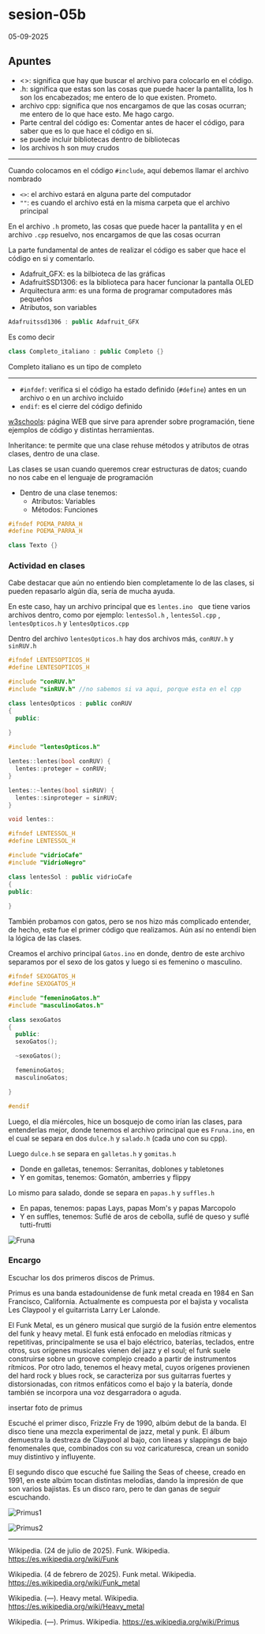 # sesion-05b

05-09-2025

## Apuntes

- <>: significa que hay que buscar el archivo para colocarlo en el código.
- .h: significa que estas son las cosas que puede hacer la pantallita, los h son los encabezados; me entero de lo que existen. Prometo.
- archivo cpp: significa que nos encargamos de que las cosas ocurran; me entero de lo que hace esto. Me hago cargo.
- Parte central del código es: Comentar antes de hacer el código, para saber que es lo que hace el código en si.
- se puede incluir bibliotecas dentro de bibliotecas
- los archivos h son muy crudos

---

Cuando colocamos en el código `#include`, aquí debemos llamar el archivo nombrado

- `<>`: el archivo estará en alguna parte del computador
- `""`: es cuando el archivo está en la misma carpeta que el archivo principal

En el archivo `.h` prometo, las cosas que puede hacer la pantallita y en el archivo `.cpp` resuelvo, nos encargamos de que las cosas ocurran

La parte fundamental de antes de realizar el código es saber que hace el código en si y comentarlo. 

- Adafruit_GFX: es la bilbioteca de las gráficas 
- AdafruitSSD1306: es la biblioteca para hacer funcionar la pantalla OLED
- Arquitectura arm: es una forma de programar computadores más pequeños
- Atributos, son variables

```cpp
Adafruitssd1306 : public Adafruit_GFX
```

Es como decir

```cpp
class Completo_italiano : public Completo {}
```

Completo italiano es un tipo de completo

---

- `#infdef`: verifica si el código ha estado definido (`#define`) antes en un archivo o en un archivo incluido
- `endif`: es el cierre del código definido
  
[w3schools](https://www.w3schools.com/): página WEB que sirve para aprender sobre programación, tiene ejemplos de código y distintas herramientas. 

Inheritance: te permite que una clase rehuse métodos y atributos de otras clases, dentro de una clase.

Las clases se usan cuando queremos crear estructuras de datos; cuando no nos cabe en el lenguaje de programación

- Dentro de una clase tenemos:
  - Atributos: Variables
  - Métodos: Funciones

 ```cpp
#ifndef POEMA_PARRA_H
#define POEMA_PARRA_H

class Texto {}
 ```

### Actividad en clases

Cabe destacar que aún no entiendo bien completamente lo de las clases, si pueden repasarlo algún día, sería de mucha ayuda.

En este caso, hay un archivo principal que es  `lentes.ino ` que tiene varios archivos dentro, como por ejemplo:  `lentesSol.h` , `lentesSol.cpp` , `lentesOpticos.h` y `lentesOpticos.cpp`

Dentro del archivo `lentesOpticos.h` hay dos archivos más, `conRUV.h` y `sinRUV.h`

```cpp
#ifndef LENTESOPTICOS_H
#define LENTESOPTICOS_H

#include "conRUV.h"
#include "sinRUV.h" //no sabemos si va aqui, porque esta en el cpp

class lentesOpticos : public conRUV
{
  public:
      
}
```

```cpp
#include "lentesOpticos.h"

lentes::lentes(bool conRUV) {
  lentes::proteger = conRUV;
}

lentes::~lentes(bool sinRUV) {
  lentes::sinproteger = sinRUV;
}

void lentes::
```

```cpp
#ifndef LENTESSOL_H
#define LENTESSOL_H

#include "vidrioCafe"
#include "VidrioNegro"

class lentesSol : public vidrioCafe
{
public:
    
}
```

También probamos con gatos, pero se nos hizo más complicado entender, de hecho, este fue el primer código que realizamos. Aún así no entendí bien la lógica de las clases. 

Creamos el archivo principal `Gatos.ino` en donde, dentro de este archivo separamos por el sexo de los gatos y luego si es femenino o masculino. 

```cpp
#ifndef SEXOGATOS_H
#define SEXOGATOS_H

#include "femeninoGatos.h"
#include "masculinoGatos.h"

class sexoGatos
{
  public:
  sexoGatos();

  ~sexoGatos();

  femeninoGatos;
  masculinoGatos;

}

#endif
```

Luego, el día miércoles, hice un bosquejo de como irían las clases, para entenderlas mejor, donde tenemos el archivo principal que es `Fruna.ino`, en el cual se separa en dos `dulce.h` y `salado.h` (cada uno con su cpp). 

Luego `dulce.h` se separa en `galletas.h` y `gomitas.h`

- Donde en galletas, tenemos: Serranitas, doblones y tabletones
- Y en gomitas, tenemos: Gomatón, amberries y flippy

Lo mismo para salado, donde se separa en `papas.h` y `suffles.h`

- En papas, tenemos: papas Lays, papas Mom's y papas Marcopolo
- Y en suffles, tenemos: Suflé de aros de cebolla, suflé de queso y suflé tutti-frutti

![Fruna](./imagenes/frunaBitacora.jpg) 

### Encargo

Escuchar los dos primeros discos de Primus.

Primus es una banda estadounidense de funk metal creada en 1984 en San Francisco, California. Actualmente es compuesta por el bajista y vocalista Les Claypool y el guitarrista Larry Ler Lalonde.

El Funk Metal, es un género musical que surgió de la fusión entre elementos del funk y heavy metal. El funk está enfocado en melodías rítmicas y repetitivas, principalmente se usa el bajo eléctrico, baterías, teclados, entre otros, sus orígenes musicales vienen del jazz y el soul; el funk suele construirse sobre un groove complejo creado a partir de instrumentos rítmicos. Por otro lado, tenemos el heavy metal, cuyos orígenes provienen del hard rock y blues rock, se caracteriza por sus guitarras fuertes y distorsionadas, con ritmos enfáticos como el bajo y la batería, donde también se incorpora una voz desgarradora o aguda. 

insertar foto de primus 

Escuché el primer disco, Frizzle Fry de 1990, albúm debut de la banda. El disco tiene una mezcla experimental de jazz, metal y punk. El álbum demuestra la destreza de Claypool al bajo, con líneas y slappings de bajo fenomenales que, combinados con su voz caricaturesca, crean un sonido muy distintivo y influyente.

El segundo disco que escuché fue Sailing the Seas of cheese, creado en 1991, en este albúm tocan distintas melodías, dando la impresión de que son varios bajistas. Es un disco raro, pero te dan ganas de seguir escuchando.

![Primus1](./imagenes/primusFrizzyFry.jpeg)

![Primus2](./imagenes/primusSailingTheSeasofCheese.jpg)

---

Wikipedia. (24 de julio de 2025). Funk. Wikipedia. https://es.wikipedia.org/wiki/Funk

Wikipedia. (4 de febrero de 2025). Funk metal. Wikipedia. https://es.wikipedia.org/wiki/Funk_metal

Wikipedia. (—). Heavy metal. Wikipedia. https://es.wikipedia.org/wiki/Heavy_metal

Wikipedia. (—). Primus. Wikipedia. https://es.wikipedia.org/wiki/Primus
